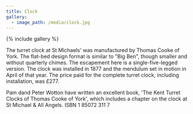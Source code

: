 ```yaml
---
title: Clock
gallery:
  - image_path: /media/clock.jpg
---
```


{% include gallery %}

The turret clock at St Michaels' was manufactured by Thomas Cooke of York.  The flat-bed design format is similar to "Big Ben", though smaller and without quarterly chimes.  The escapement here is a single-five-legged version.  The clock was installed in 1877 and the mendulum set in motion in April of that year.  The price paid for the complete turret clock, including installation, was £277.

Pam dand Peter Wotton have written an excellent book, 'The Kent Turret Clocks of Thomas Cooke of York', which includes a chapter on the clock at St Michael & All Angels.  ISBN 1 85072 311 7

